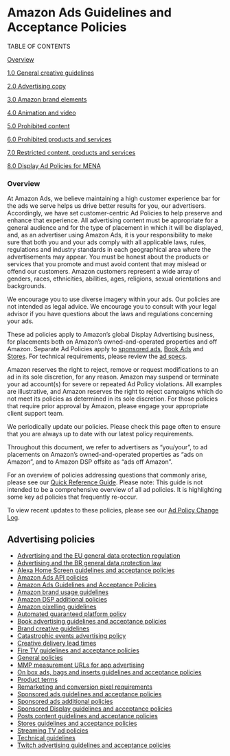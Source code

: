Amazon Ads Guidelines and Acceptance Policies
=============================================

TABLE OF CONTENTS

[Overview](#overview)

[1.0 General creative guidelines](https://advertising.amazon.com/resources/ad-policy/creative-acceptance/general-creative-guidelines?ref_=a20m_us_spcs_cap_spcs_cap1)

[2.0 Advertising copy](https://advertising.amazon.com/resources/ad-policy/creative-acceptance/advertising-copy?ref_=a20m_us_spcs_cap_spcs_cap2)

[3.0 Amazon brand elements](https://advertising.amazon.com/resources/ad-policy/creative-acceptance/brand-elements?ref_=a20m_us_spcs_cap_spcs_cap3)

[4.0 Animation and video](https://advertising.amazon.com/resources/ad-policy/creative-acceptance/animation-video?ref_=a20m_us_spcs_cap_spcs_cap4)

[5.0 Prohibited content](https://advertising.amazon.com/resources/ad-policy/creative-acceptance/prohibited-content?ref_=a20m_us_spcs_cap_spcs_cap5)

[6.0 Prohibited products and services](https://advertising.amazon.com/resources/ad-policy/creative-acceptance/prohibited-products-services?ref_=a20m_us_spcs_cap_spcs_cap6)

[7.0 Restricted content, products and services](https://advertising.amazon.com/resources/ad-policy/creative-acceptance/restricted-content-products-services?ref_=a20m_us_spcs_cap_spcs_cap7)

[8.0 Display Ad Policies for MENA](https://advertising.amazon.com/resources/ad-policy/creative-acceptance/mena?ref_=a20m_us_spcs_cap_spcs_cap8)

### Overview

At Amazon Ads, we believe maintaining a high customer experience bar for the ads we serve helps us drive better results for you, our advertisers. Accordingly, we have set customer-centric Ad Policies to help preserve and enhance that experience. All advertising content must be appropriate for a general audience and for the type of placement in which it will be displayed, and, as an advertiser using Amazon Ads, it is your responsibility to make sure that both you and your ads comply with all applicable laws, rules, regulations and industry standards in each geographical area where the advertisements may appear. You must be honest about the products or services that you promote and must avoid content that may mislead or offend our customers. Amazon customers represent a wide array of genders, races, ethnicities, abilities, ages, religions, sexual orientations and backgrounds.  
  
We encourage you to use diverse imagery within your ads. Our policies are not intended as legal advice. We encourage you to consult with your legal advisor if you have questions about the laws and regulations concerning your ads.  
  
These ad policies apply to Amazon’s global Display Advertising business, for placements both on Amazon’s owned-and-operated properties and off Amazon. Separate Ad Policies apply to [sponsored ads](https://advertising.amazon.com/resources/ad-policy/sponsored-ads-policies?ref_=a20m_us_spcs_cap_spcs_sacap), [Book Ads](https://advertising.amazon.com/resources/ad-policy/book-ads?ref_=a20m_us_spcs_cap_spcs_bkad) and [Stores](https://advertising.amazon.com/resources/ad-policy/stores?ref_=a20m_us_spcs_cap_spcs_stcap). For technical requirements, please review the [ad specs](https://advertising.amazon.com/resources/ad-specs?ref_=a20m_us_spcs_cap_spcs).  
  
Amazon reserves the right to reject, remove or request modifications to an ad in its sole discretion, for any reason. Amazon may suspend or terminate your ad account(s) for severe or repeated Ad Policy violations. All examples are illustrative, and Amazon reserves the right to reject campaigns which do not meet its policies as determined in its sole discretion. For those policies that require prior approval by Amazon, please engage your appropriate client support team.  
  
We periodically update our policies. Please check this page often to ensure that you are always up to date with our latest policy requirements.  
  
Throughout this document, we refer to advertisers as “you/your”, to ad placements on Amazon’s owned-and-operated properties as “ads on Amazon”, and to Amazon DSP offsite as “ads off Amazon”.  
  
For an overview of policies addressing questions that commonly arise, please see our [Quick Reference Guide](https://advertising.amazon.com/resources/ad-policy/quick-reference?ref_=a20m_us_spcs_cap_spsc_qkrf). Please note: This guide is not intended to be a comprehensive overview of all ad policies. It is highlighting some key ad policies that frequently re-occur.  
  
To view recent updates to these policies, please see our [Ad Policy Change Log](https://advertising.amazon.com/resources/ad-policy/creative-acceptance/ad-policy-change-log?ref_=a20m_us_spcs_cap_spcs_chnglg).

Advertising policies
--------------------

*   [Advertising and the EU general data protection regulation](https://advertising.amazon.com/resources/ad-policy/eu-data-protection-and-privacy?ref_=a20m_us_spcs_gdpr)
*   [Advertising and the BR general data protection law](https://advertising.amazon.com/resources/ad-policy/lgpd?ref_=a20m_us_spcs_lgpd)
*   [Alexa Home Screen guidelines and acceptance policies](https://advertising.amazon.com/resources/ad-policy/alexa-home-screen?ref_=a20m_us_spcs_alxhs)
*   [Amazon Ads API policies](https://advertising.amazon.com/resources/ad-policy/api?ref_=a20m_us_spcs_api)
*   [Amazon Ads Guidelines and Acceptance Policies](https://advertising.amazon.com/resources/ad-policy/creative-acceptance?ref_=a20m_us_spcs_cap)
*   [Amazon brand usage guidelines](https://advertising.amazon.com/resources/ad-policy/brand-usage?ref_=a20m_us_spcs_brdusg)
*   [Amazon DSP additional policies](https://advertising.amazon.com/resources/ad-policy/amazon-dsp-additional-policies?ref_=a20m_us_spcs_dspap)
*   [Amazon pixelling guidelines](https://advertising.amazon.com/resources/ad-policy/pixeling-policy?ref_=a20m_us_spcs_pxlg)
*   [Automated guaranteed platform policy](https://advertising.amazon.com/resources/ad-specs/automated-guarantee?ref_=a20m_us_spcs_autgrt)
*   [Book advertising guidelines and acceptance policies](https://advertising.amazon.com/en-us/resources/ad-policy/book-ads?ref_=a20m_us_spcs_bkad)
*   [Brand creative guidelines](https://advertising.amazon.com/resources/ad-specs/how-to-build-brand-creatives-to-engage-amazon-shoppers?ref_=a20m_us_spcs_bcag)
*   [Catastrophic events advertising policy](https://advertising.amazon.com/resources/ad-policy/catastrophic-events?ref_=a20m_us_spcs_ctsphevt)
*   [Creative delivery lead times](https://advertising.amazon.com/resources/ad-policy/production-timelines?ref_=a20m_us_spcs_crtdlv)
*   [Fire TV guidelines and acceptance policies](https://advertising.amazon.com/resources/ad-policy/fire-tv?ref_=a20m_us_spcs_ftv)
*   [General policies](https://advertising.amazon.com/resources/ad-policy/general-policies?ref_=a20m_us_spcs_gnrplc)
*   [MMP measurement URLs for app advertising](https://advertising.amazon.com/resources/ad-policy/mmp-measurement-urls?ref_=a20m_us_spcs_mmpmsr)
*   [On box ads, bags and inserts guidelines and acceptance policies](https://advertising.amazon.com/resources/ad-policy/on-box-and-bag-ads?ref_=a20m_us_spcs_bxbg)
*   [Product terms](https://advertising.amazon.com/legal/product-terms?ref_=a20m_us_spcs_prdtrm)
*   [Remarketing and conversion pixel requirements](https://advertising.amazon.com/resources/ad-policy/remarketing-conversion-pixel-requirements?ref_=a20m_us_spcs_rmktg)
*   [Sponsored ads guidelines and acceptance policies](https://advertising.amazon.com/resources/ad-policy/sponsored-ads-policies?ref_=a20m_us_spcs_spadcap)
*   [Sponsored ads additional policies](https://advertising.amazon.com/resources/ad-policy/sponsored-ads-additional-policies?ref_=a20m_us_spcs_spadcp)
*   [Sponsored Display guidelines and acceptance policies](https://advertising.amazon.com/resources/ad-policy/sponsored-display-policies?ref_=a20m_us_spcs_sdcap)
*   [Posts content guidelines and acceptance policies](https://advertising.amazon.com/resources/ad-policy/posts?ref_=a20m_us_spcs_ptscap)
*   [Stores guidelines and acceptance policies](https://advertising.amazon.com/resources/ad-policy/stores?ref_=a20m_us_spcs_stcap)
*   [Streaming TV ad policies](https://advertising.amazon.com/resources/ad-policy/streaming-tv-ads?ref_=a20m_us_spcs_sttvad)
*   [Technical guidelines](https://advertising.amazon.com/resources/ad-policy/technical-guidelines?ref_=a20m_us_spcs_tcpl)
*   [Twitch advertising guidelines and acceptance policies](https://advertising.amazon.com/resources/ad-policy/twitch?ref_=a20m_us_spcs_twtcgap)
